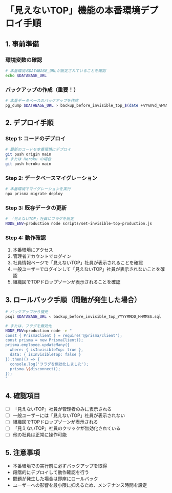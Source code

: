 # 「見えないTOP」機能の本番環境デプロイ手順

## 1. 事前準備

### 環境変数の確認
```bash
# 本番環境のDATABASE_URLが設定されていることを確認
echo $DATABASE_URL
```

### バックアップの作成（重要！）
```bash
# 本番データベースのバックアップを作成
pg_dump $DATABASE_URL > backup_before_invisible_top_$(date +%Y%m%d_%H%M%S).sql
```

## 2. デプロイ手順

### Step 1: コードのデプロイ
```bash
# 最新のコードを本番環境にデプロイ
git push origin main
# または Heroku の場合
git push heroku main
```

### Step 2: データベースマイグレーション
```bash
# 本番環境でマイグレーションを実行
npx prisma migrate deploy
```

### Step 3: 既存データの更新
```bash
# 「見えないTOP」社員にフラグを設定
NODE_ENV=production node scripts/set-invisible-top-production.js
```

### Step 4: 動作確認
1. 本番環境にアクセス
2. 管理者アカウントでログイン
3. 社員情報ページで「見えないTOP」社員が表示されることを確認
4. 一般ユーザーでログインして「見えないTOP」社員が表示されないことを確認
5. 組織図でTOPドロップゾーンが表示されることを確認

## 3. ロールバック手順（問題が発生した場合）

```bash
# バックアップから復元
psql $DATABASE_URL < backup_before_invisible_top_YYYYMMDD_HHMMSS.sql

# または、フラグを無効化
NODE_ENV=production node -e "
const { PrismaClient } = require('@prisma/client');
const prisma = new PrismaClient();
prisma.employee.updateMany({
  where: { isInvisibleTop: true },
  data: { isInvisibleTop: false }
}).then(() => {
  console.log('フラグを無効化しました');
  prisma.\$disconnect();
});
"
```

## 4. 確認項目

- [ ] 「見えないTOP」社員が管理者のみに表示される
- [ ] 一般ユーザーには「見えないTOP」社員が表示されない
- [ ] 組織図でTOPドロップゾーンが表示される
- [ ] 「見えないTOP」社員のクリックが無効化されている
- [ ] 他の社員は正常に操作可能

## 5. 注意事項

- 本番環境での実行前に必ずバックアップを取得
- 段階的にデプロイして動作確認を行う
- 問題が発生した場合は即座にロールバック
- ユーザーへの影響を最小限に抑えるため、メンテナンス時間を設定
